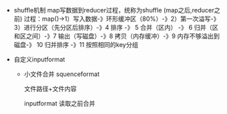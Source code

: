 - shuffle机制
  map写数据到reducer过程，统称为shuffle (map之后,reducer之前)
  过程：map()->1）写入数据-》环形缓冲区（80%）-》2）第一次溢写-》3）进行分区（先分区后排序）-》4 排序 -》 5 合并（区内） -》 6 归并（区和区之间）-》7 输出（写磁盘）-》8 拷贝（内存缓冲）-》9 内存不够溢出到磁盘-》 10 归并排序 -》11 按照相同的key分组

- 自定义inputformat

  - 小文件合并 squenceformat

    文件路径+文件内容

    inputformat 读取之前合并